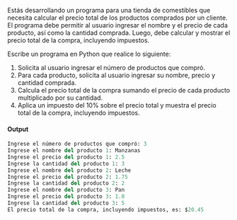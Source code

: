 Estás desarrollando un programa para una tienda de comestibles que necesita calcular el precio total de los productos comprados por un cliente. El programa debe permitir al usuario ingresar el nombre y el precio de cada producto, así como la cantidad comprada. Luego, debe calcular y mostrar el precio total de la compra, incluyendo impuestos.

Escribe un programa en Python que realice lo siguiente:

1. Solicita al usuario ingresar el número de productos que compró.
2. Para cada producto, solicita al usuario ingresar su nombre, precio y cantidad comprada.
3. Calcula el precio total de la compra sumando el precio de cada producto multiplicado por su cantidad.
4. Aplica un impuesto del 10% sobre el precio total y muestra el precio total de la compra, incluyendo impuestos.
#### Output
```python
Ingrese el número de productos que compró: 3
Ingrese el nombre del producto 1: Manzanas
Ingrese el precio del producto 1: 2.5
Ingrese la cantidad del producto 1: 3
Ingrese el nombre del producto 2: Leche
Ingrese el precio del producto 2: 1.75
Ingrese la cantidad del producto 2: 2
Ingrese el nombre del producto 3: Pan
Ingrese el precio del producto 3: 1.0
Ingrese la cantidad del producto 3: 5
El precio total de la compra, incluyendo impuestos, es: $20.45

```

```python

```